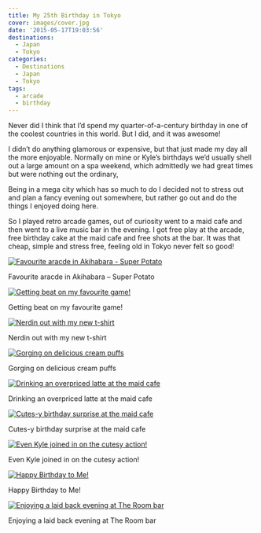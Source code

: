 ```yaml
---
title: My 25th Birthday in Tokyo
cover: images/cover.jpg
date: '2015-05-17T19:03:56'
destinations:
  - Japan
  - Tokyo
categories:
  - Destinations
  - Japan
  - Tokyo
tags:
  - arcade
  - birthday
---
```

Never did I think that I’d spend my quarter-of-a-century birthday in one of the coolest countries in this world. But I did, and it was awesome!

I didn’t do anything glamorous or expensive, but that just made my day all the more enjoyable. Normally on mine or Kyle’s birthdays we’d usually shell out a large amount on a spa weekend, which admittedly we had great times but were nothing out the ordinary,

Being in a mega city which has so much to do I decided not to stress out and plan a fancy evening out somewhere, but rather go out and do the things I enjoyed doing here.

So I played retro arcade games, out of curiosity went to a maid cafe and then went to a live music bar in the evening. I got free play at the arcade, free birthday cake at the maid cafe and free shots at the bar. It was that cheap, simple and stress free, feeling old in Tokyo never felt so good!

[  ![Favourite aracde in Akihabara - Super Potato](images/superpotatoarcade.jpg)](/posts/2015-05-my-25th-birthday-in-tokyo)

Favourite aracde in Akihabara – Super Potato

<!-- close group -->

[  ![Getting beat on my favourite game!](images/IMG_20150512_162552.jpg)](/posts/2015-05-my-25th-birthday-in-tokyo)

Getting beat on my favourite game!

<!-- close group -->

[  ![Nerdin out with my new t-shirt](images/17949470305_0b0d0d88fa_k_d1.jpg)](/posts/2015-05-my-25th-birthday-in-tokyo)

Nerdin out with my new t-shirt

<!-- close group -->

<!-- close row -->

[  ![Gorging on delicious cream puffs](images/17949430985_bae2fe32a9_k_d.jpg)](/posts/2015-05-my-25th-birthday-in-tokyo)

Gorging on delicious cream puffs

<!-- close group -->

[  ![Drinking an overpriced latte at the maid cafe](images/DSC_0905.jpg)](/posts/2015-05-my-25th-birthday-in-tokyo)

Drinking an overpriced latte at the maid cafe

<!-- close group -->

<!-- close row -->

[  ![Cutes-y birthday surprise at the maid cafe](images/kimsmaidcake.jpg)](/posts/2015-05-my-25th-birthday-in-tokyo)

Cutes-y birthday surprise at the maid cafe

<!-- close group -->

[  ![Even Kyle joined in on the cutesy action!](images/DSC_0906.jpg)](/posts/2015-05-my-25th-birthday-in-tokyo)

Even Kyle joined in on the cutesy action!

<!-- close group -->

[  ![Happy Birthday to Me!](images/16979547014_05fdc0f6a9_k_d1.jpg)](/posts/2015-05-my-25th-birthday-in-tokyo)

Happy Birthday to Me!

<!-- close group -->

[  ![Enjoying a laid back evening at The Room bar](images/birthdaydrinks.jpg)](/posts/2015-05-my-25th-birthday-in-tokyo)

Enjoying a laid back evening at The Room bar

<!-- close group -->

<!-- close row -->
